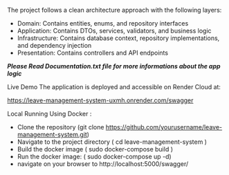 The project follows a clean architecture approach with the following layers:

- Domain: Contains entities, enums, and repository interfaces
- Application: Contains DTOs, services, validators, and business logic
- Infrastructure: Contains database context, repository implementations, and dependency injection
- Presentation: Contains controllers and API endpoints

***Please Read Documentation.txt file for more informations about the app logic***

Live Demo
The application is deployed and accessible on Render Cloud at:

https://leave-management-system-uxmh.onrender.com/swagger

Local Running Using Docker : 

 - Clone the repository (git clone https://github.com/yourusername/leave-management-system.git)
 - Navigate to the project directory ( cd leave-management-system ) 
 - Build the docker image ( sudo docker-compose build )  
 - Run the docker image: ( sudo docker-compose up -d) 
 - navigate on your browser to http://localhost:5000/swagger/
